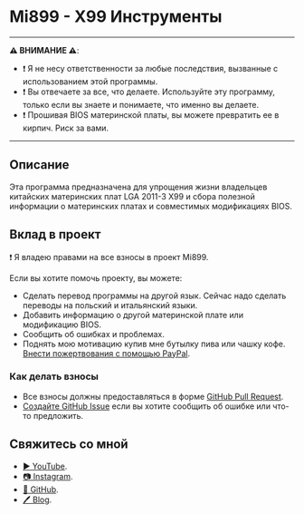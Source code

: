 ﻿# Mi899 - X99 Инструменты

------------

**⚠️ ВНИМАНИЕ ⚠️**:

- ❗ Я не несу ответственности за любые последствия, вызванные с использованием этой программы.
- ❗ Вы отвечаете за все, что делаете. Используйте эту программу, только если вы знаете и понимаете, что именно вы делаете.
- ❗ Прошивая BIOS материнской платы, вы можете превратить ее в кирпич. Риск за вами.

------------

## Описание

Эта программа предназначена для упрощения жизни владельцев китайских материнских плат LGA 2011-3 X99 и сбора полезной информации о материнских платах и совместимых модификациях BIOS.

## Вклад в проект

❗ Я владею правами на все взносы в проект Mi899.

Если вы хотите помочь проекту, вы можете:

- Сделать перевод программы на другой язык. Сейчас надо сделать переводы на польский и итальянский языки.
- Добавить информацию о другой материнской плате или модификацию BIOS.
- Сообщить об ошибках и проблемах.
- Поднять мою мотивацию купив мне бутылку пива или чашку кофе. [Внести пожертвования с помощью PayPal](https://www.paypal.com/cgi-bin/webscr?cmd=_s-xclick&hosted_button_id=LXN9NNXVF34M8&source=url).

### Как делать взносы

- Все взносы должны предоставляться в форме [GitHub Pull Request](https://yangsu.github.io/pull-request-tutorial/#:~:text=What%20is%20a%20Pull%20Request,follow%2Dup%20commits%20if%20necessary.).
- [Создайте GitHub Issue](https://github.com/miyconst/Mi899) если вы хотите сообщить об ошибке или что-то предложить.

## Свяжитесь со мной

- [▶️ YouTube](https://www.youtube.com/c/Miyconst).
- [📷 Instagram](https://www.instagram.com/mi8.se/).
- [📜 GitHub](https://github.com/miyconst).
- [🖊️ Blog](https://www.miyconst.com/).